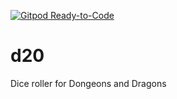 [![Gitpod Ready-to-Code](https://img.shields.io/badge/Gitpod-Ready--to--Code-blue?logo=gitpod)](https://gitpod.io/#https://github.com/magnumthetyrant1/d20) 

# d20
Dice roller for Dongeons and Dragons

